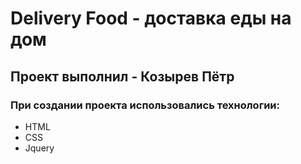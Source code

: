 # Delivery Food - доставка еды на дом
## Проект выполнил - Козырев Пётр
### При создании проекта использовались технологии:
- HTML
- CSS
- Jquery
